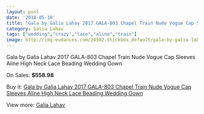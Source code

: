 ```yaml
---
layout: post
date: '2018-05-10'
title: "Gala by Galia Lahav 2017 GALA-803 Chapel Train Nude Vogue Cap Sleeves Aline High Neck Lace Beading Wedding Gown"
category: Galia Lahav
tags: ["wedding","crazy","lace","aline","train"]
image: http://img.eudances.com/24502-thickbox_default/gala-by-galia-lahav-2017-gala-803-chapel-train-nude-vogue-cap-sleeves-aline-high-neck-lace-beading-wedding-gown.jpg
---
```

Gala by Galia Lahav 2017 GALA-803 Chapel Train Nude Vogue Cap Sleeves Aline High Neck Lace Beading Wedding Gown

On Sales: **$558.98**
<a href="https://www.eudances.com/en/galia-lahav/8133-gala-by-galia-lahav-2017-gala-803-chapel-train-nude-vogue-cap-sleeves-aline-high-neck-lace-beading-wedding-gown.html"><amp-img layout="responsive" width="600" height="600" src="//img.eudances.com/24502-thickbox_default/gala-by-galia-lahav-2017-gala-803-chapel-train-nude-vogue-cap-sleeves-aline-high-neck-lace-beading-wedding-gown.jpg" alt="Gala by Galia Lahav 2017 GALA-803 Chapel Train Nude Vogue Cap Sleeves Aline High Neck Lace Beading Wedding Gown 0" /></a>
<a href="https://www.eudances.com/en/galia-lahav/8133-gala-by-galia-lahav-2017-gala-803-chapel-train-nude-vogue-cap-sleeves-aline-high-neck-lace-beading-wedding-gown.html"><amp-img layout="responsive" width="600" height="600" src="//img.eudances.com/24507-thickbox_default/gala-by-galia-lahav-2017-gala-803-chapel-train-nude-vogue-cap-sleeves-aline-high-neck-lace-beading-wedding-gown.jpg" alt="Gala by Galia Lahav 2017 GALA-803 Chapel Train Nude Vogue Cap Sleeves Aline High Neck Lace Beading Wedding Gown 1" /></a>
<a href="https://www.eudances.com/en/galia-lahav/8133-gala-by-galia-lahav-2017-gala-803-chapel-train-nude-vogue-cap-sleeves-aline-high-neck-lace-beading-wedding-gown.html"><amp-img layout="responsive" width="600" height="600" src="//img.eudances.com/24506-thickbox_default/gala-by-galia-lahav-2017-gala-803-chapel-train-nude-vogue-cap-sleeves-aline-high-neck-lace-beading-wedding-gown.jpg" alt="Gala by Galia Lahav 2017 GALA-803 Chapel Train Nude Vogue Cap Sleeves Aline High Neck Lace Beading Wedding Gown 2" /></a>
<a href="https://www.eudances.com/en/galia-lahav/8133-gala-by-galia-lahav-2017-gala-803-chapel-train-nude-vogue-cap-sleeves-aline-high-neck-lace-beading-wedding-gown.html"><amp-img layout="responsive" width="600" height="600" src="//img.eudances.com/24505-thickbox_default/gala-by-galia-lahav-2017-gala-803-chapel-train-nude-vogue-cap-sleeves-aline-high-neck-lace-beading-wedding-gown.jpg" alt="Gala by Galia Lahav 2017 GALA-803 Chapel Train Nude Vogue Cap Sleeves Aline High Neck Lace Beading Wedding Gown 3" /></a>
<a href="https://www.eudances.com/en/galia-lahav/8133-gala-by-galia-lahav-2017-gala-803-chapel-train-nude-vogue-cap-sleeves-aline-high-neck-lace-beading-wedding-gown.html"><amp-img layout="responsive" width="600" height="600" src="//img.eudances.com/24504-thickbox_default/gala-by-galia-lahav-2017-gala-803-chapel-train-nude-vogue-cap-sleeves-aline-high-neck-lace-beading-wedding-gown.jpg" alt="Gala by Galia Lahav 2017 GALA-803 Chapel Train Nude Vogue Cap Sleeves Aline High Neck Lace Beading Wedding Gown 4" /></a>
<a href="https://www.eudances.com/en/galia-lahav/8133-gala-by-galia-lahav-2017-gala-803-chapel-train-nude-vogue-cap-sleeves-aline-high-neck-lace-beading-wedding-gown.html"><amp-img layout="responsive" width="600" height="600" src="//img.eudances.com/24503-thickbox_default/gala-by-galia-lahav-2017-gala-803-chapel-train-nude-vogue-cap-sleeves-aline-high-neck-lace-beading-wedding-gown.jpg" alt="Gala by Galia Lahav 2017 GALA-803 Chapel Train Nude Vogue Cap Sleeves Aline High Neck Lace Beading Wedding Gown 5" /></a>

Buy it: [Gala by Galia Lahav 2017 GALA-803 Chapel Train Nude Vogue Cap Sleeves Aline High Neck Lace Beading Wedding Gown](https://www.eudances.com/en/galia-lahav/8133-gala-by-galia-lahav-2017-gala-803-chapel-train-nude-vogue-cap-sleeves-aline-high-neck-lace-beading-wedding-gown.html "Gala by Galia Lahav 2017 GALA-803 Chapel Train Nude Vogue Cap Sleeves Aline High Neck Lace Beading Wedding Gown")

View more: [Galia Lahav](https://www.eudances.com/en/119-galia-lahav "Galia Lahav")